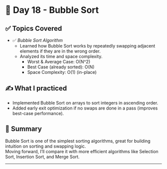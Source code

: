 # 📅 Day 18 - Bubble Sort

## ✅ Topics Covered

- ✅ *Bubble Sort Algorithm*
    - Learned how Bubble Sort works by repeatedly swapping adjacent elements if they are in the wrong order.
    - Analyzed its time and space complexity.
        - Worst & Average Case: O(N^2)
        - Best Case (already sorted): O(N)
        - Space Complexity: O(1) (in-place)

## ✍ What I practiced

- Implemented Bubble Sort on arrays to sort integers in ascending order.
- Added early exit optimization if no swaps are done in a pass (improves best-case performance).

## 🧠 Summary

Bubble Sort is one of the simplest sorting algorithms, great for building intuition on sorting and swapping logic.  
Moving forward, I’ll compare it with more efficient algorithms like Selection Sort, Insertion Sort, and Merge Sort.

---